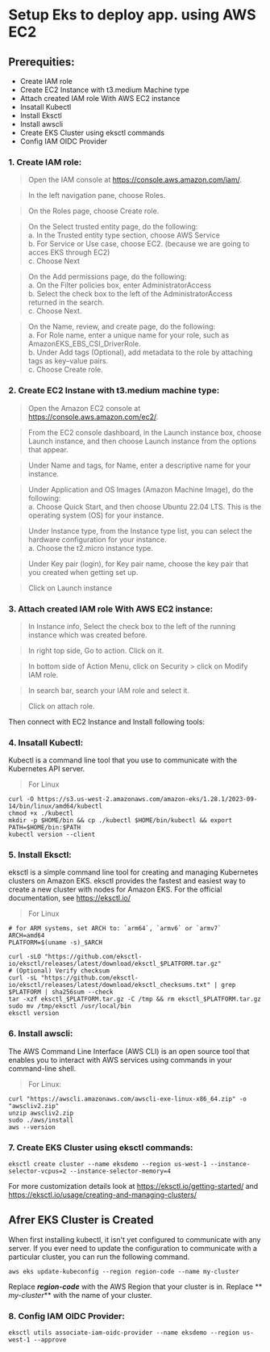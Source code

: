 # Setup Eks to deploy app. using AWS EC2

## Prerequities:
   - Create IAM role
   - Create EC2 Instance with t3.medium Machine type
   - Attach created IAM role With AWS EC2 instance
   - Insatall Kubectl
   - Install Eksctl
   - Install awscli
   - Create EKS Cluster using eksctl commands
   - Config IAM OIDC Provider
### 1. Create IAM role:
>  Open the IAM console at https://console.aws.amazon.com/iam/.

> In the left navigation pane, choose Roles.

> On the Roles page, choose Create role.


> On the Select trusted entity page, do the following: <br>
     a. In the Trusted entity type section, choose AWS Service <br>
     b. For Service or Use case, choose EC2.  (because we are going to acces EKS through EC2)  <br>
     c. Choose Next <br>

     
> On the Add permissions page, do the following: <br>
     a. On the Filter policies box, enter AdministratorAccess  <br>
     b. Select the check box to the left of the AdministratorAccess returned in the search.  <br>
     c. Choose Next.  <br>

> On the Name, review, and create page, do the following: <br>
     a. For Role name, enter a unique name for your role, such as AmazonEKS_EBS_CSI_DriverRole.  <br>
     b. Under Add tags (Optional), add metadata to the role by attaching tags as key–value pairs. <br>
     c. Choose Create role. <br>

### 2. Create EC2 Instane with t3.medium machine type:

> Open the Amazon EC2 console at https://console.aws.amazon.com/ec2/.

> From the EC2 console dashboard, in the Launch instance box, choose Launch instance, and then choose Launch instance from the options that appear.

> Under Name and tags, for Name, enter a descriptive name for your instance.

> Under Application and OS Images (Amazon Machine Image), do the following:  <br>
  a. Choose Quick Start, and then choose Ubuntu 22.04 LTS. This is the operating system (OS) for your instance. <br>

> Under Instance type, from the Instance type list, you can select the hardware configuration for your instance. <br>
  a. Choose the t2.micro instance type. <br>

> Under Key pair (login), for Key pair name, choose the key pair that you created when getting set up.

> Click on Launch instance

### 3. Attach created IAM role With AWS EC2 instance:

> In Instance info, Select the check box to the left of the running instance which was created before. <br>

> In right top side, Go to action. Click on it. <br>

> In bottom side of Action Menu, click on Security > click on Modify IAM role.  <br>

> In search bar, search your IAM role and select it.  <br>

> Click on attach role.  <br>

Then connect with EC2 Instance and Install following tools: <br>

### 4. Insatall Kubectl:
 
Kubectl is a command line tool that you use to communicate with the Kubernetes API server.

> For Linux
```
curl -O https://s3.us-west-2.amazonaws.com/amazon-eks/1.28.1/2023-09-14/bin/linux/amd64/kubectl
chmod +x ./kubectl
mkdir -p $HOME/bin && cp ./kubectl $HOME/bin/kubectl && export PATH=$HOME/bin:$PATH
kubectl version --client

```

### 5. Install Eksctl:

eksctl is a simple command line tool for creating and managing Kubernetes clusters on Amazon EKS. eksctl provides the fastest and easiest way to create a new cluster with nodes for Amazon EKS. For the official documentation, see https://eksctl.io/

> For Linux
```
# for ARM systems, set ARCH to: `arm64`, `armv6` or `armv7`
ARCH=amd64
PLATFORM=$(uname -s)_$ARCH

curl -sLO "https://github.com/eksctl-io/eksctl/releases/latest/download/eksctl_$PLATFORM.tar.gz"
# (Optional) Verify checksum
curl -sL "https://github.com/eksctl-io/eksctl/releases/latest/download/eksctl_checksums.txt" | grep $PLATFORM | sha256sum --check
tar -xzf eksctl_$PLATFORM.tar.gz -C /tmp && rm eksctl_$PLATFORM.tar.gz
sudo mv /tmp/eksctl /usr/local/bin
eksctl version

```

### 6. Install awscli:
The AWS Command Line Interface (AWS CLI) is an open source tool that enables you to interact with AWS services using commands in your command-line shell. 

> For Linux:

```
curl "https://awscli.amazonaws.com/awscli-exe-linux-x86_64.zip" -o "awscliv2.zip"
unzip awscliv2.zip
sudo ./aws/install
aws --version

```

### 7. Create EKS Cluster using eksctl commands:

```
eksctl create cluster --name eksdemo --region us-west-1 --instance-selector-vcpus=2 --instance-selector-memory=4
```
For more customization details look at https://eksctl.io/getting-started/  and  https://eksctl.io/usage/creating-and-managing-clusters/ <br>

## Afrer EKS Cluster is Created
When first installing kubectl, it isn't yet configured to communicate with any server. If you ever need to update the configuration to communicate with a particular cluster, you can run the following command.
```
aws eks update-kubeconfig --region region-code --name my-cluster
```
Replace **_region-code_** with the AWS Region that your cluster is in. Replace ** _my-cluster_** with the name of your cluster. <br>

### 8. Config IAM OIDC Provider:

```
eksctl utils associate-iam-oidc-provider --name eksdemo --region us-west-1 --approve
```

